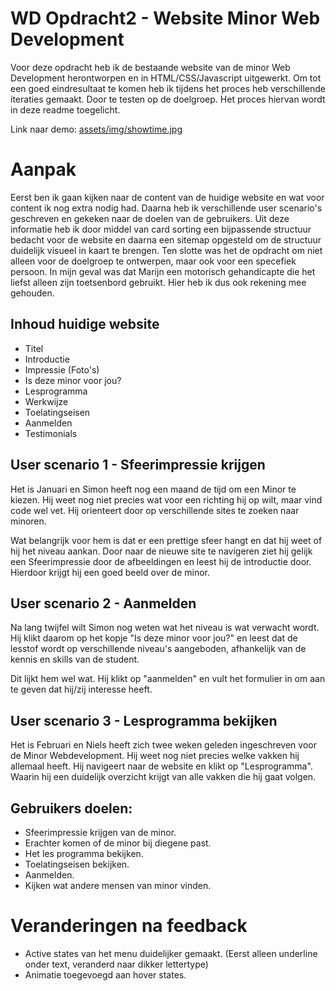 # WD Opdracht2 - Website Minor Web Development
Voor deze opdracht heb ik de bestaande website van de minor Web Development herontworpen en in HTML/CSS/Javascript uitgewerkt. Om tot een goed eindresultaat te komen heb ik tijdens het proces heb verschillende iteraties gemaakt. Door te testen op de doelgroep. Het proces hiervan wordt in deze readme toegelicht.

Link naar demo: [assets/img/showtime.jpg](https://yoeripasmans.github.io/web-design/opdracht2/src)

# Aanpak
Eerst ben ik gaan kijken naar de content van de huidige website en wat voor content ik nog extra nodig had. Daarna heb ik verschillende user scenario's geschreven en gekeken naar de doelen van de gebruikers. Uit deze informatie heb ik door middel van card sorting een bijpassende structuur bedacht voor de website en daarna een sitemap opgesteld om de structuur duidelijk visueel in kaart te brengen. Ten slotte was het de opdracht om niet alleen voor de doelgroep te ontwerpen,  maar ook voor een specefiek persoon. In mijn geval was dat Marijn een motorisch gehandicapte die het liefst alleen zijn toetsenbord gebruikt. Hier heb ik dus ook rekening mee gehouden.


## Inhoud huidige website

- Titel
- Introductie
- Impressie (Foto's)
- Is deze minor voor jou?
- Lesprogramma
- Werkwijze
- Toelatingseisen
- Aanmelden
- Testimonials

## User scenario 1 - Sfeerimpressie krijgen
Het is Januari en Simon heeft nog een maand de tijd om een Minor te kiezen. Hij weet nog niet precies wat voor een richting hij op wilt, maar vind code wel vet. Hij orienteert door op verschillende sites te zoeken naar minoren.

Wat belangrijk voor hem is dat er een prettige sfeer hangt en dat hij weet of hij het niveau aankan. Door naar de nieuwe site te navigeren ziet hij gelijk een Sfeerimpressie door de afbeeldingen en leest hij de introductie door. Hierdoor krijgt hij een goed beeld over de minor.

## User scenario 2 - Aanmelden
Na lang twijfel wilt Simon nog weten wat het niveau is wat verwacht wordt. Hij klikt daarom op het kopje "Is deze minor voor jou?" en leest dat de lesstof wordt op verschillende niveau's aangeboden, afhankelijk van de kennis en skills van de student.

Dit lijkt hem wel wat. Hij klikt op "aanmelden" en vult het formulier in om aan te geven dat hij/zij interesse heeft.


## User scenario 3 - Lesprogramma bekijken

Het is Februari en Niels heeft zich twee weken geleden ingeschreven voor de Minor Webdevelopment. Hij weet nog niet precies welke vakken hij allemaal heeft. Hij navigeert naar de website en klikt op "Lesprogramma". Waarin hij een duidelijk overzicht krijgt van alle vakken die hij gaat volgen.

## Gebruikers doelen:

- Sfeerimpressie krijgen van de minor.
- Erachter komen of de minor bij diegene past.
- Het les programma bekijken.
- Toelatingseisen bekijken.
- Aanmelden.
- Kijken wat andere mensen van minor vinden.

# Veranderingen na feedback

- Active states van het menu duidelijker gemaakt. (Eerst alleen underline onder text, veranderd naar dikker lettertype)
- Animatie toegevoegd aan hover states.
